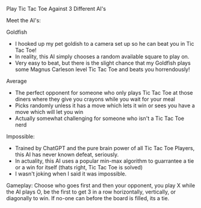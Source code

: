 Play Tic Tac Toe Against 3 Different AI's

Meet the AI's:

Goldfish 
- I hooked up my pet goldish to a camera set up so he can beat you in Tic Tac Toe!
- In reality, this AI simply chooses a random available square to play on.
- Very easy to beat, but there is the slight chance that my Goldfish plays some Magnus Carleson level Tic Tac Toe and beats you horrendously!

Average
- The perfect opponent for someone who only plays Tic Tac Toe at those diners where they give you crayons while you wait for your meal
- Picks randomly unless it has a move which lets it win or sees you have a move which will let you win
- Actually somewhat challenging for someone who isn't a Tic Tac Toe nerd

Impossible:
- Trained by ChatGPT and the pure brain power of all Tic Tac Toe Players, this AI has never known defeat, seriously.
- In actuality, this AI uses a popular min-max algorithm to guarrantee a tie or a win for itself (thats right, Tic Tac Toe is solved)
- I wasn't joking when I said it was impossible.

Gameplay:
Choose who goes first and then your opponent, you play X while the AI plays O, be the first to get 3 in a row horizontally, vertically, or diagonally to win. If no-one can before the board is filled, its a tie.
